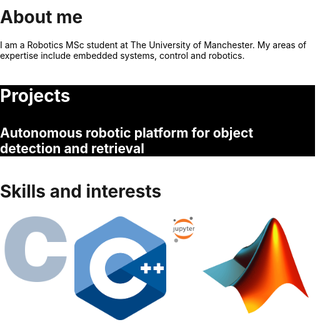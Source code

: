<html>
<head>
<meta name="viewport" content="width=device-width, initial-scale=1">
  <style>
    * {
      box-sizing: border-box
    }
    .row{
      display: flex;
    }
    .column{
      flex: 25%; padding: 5px
    }
    body, html{
      background-color: white;
      margin: 0; padding: 0;
    }
    .myDiv {
      background-color: black; color: white; width: 100%;
      margin: 0; padding: 0;
    }
  </style>
</head>
  
<body>
  <h1>About me</h1>
  <p style="color:black;">I am a Robotics MSc student at The University of Manchester. My areas of expertise include embedded systems, control and robotics.</p>

  <div class="myDiv">
    <h1>Projects</h1>
    <!-- <p style="font-size:120%;"><b>Autonomous robotic platform for object detection and retrieval</b></p> -->
    <h2><b>Autonomous robotic platform for object detection and retrieval</b></h2>
  </div>
  
<h1>Skills and interests</h1>
<div class="row">
  <div class="column">
    <img src="C_logo.png" alt="" style="width:100%">
  </div>
  <div class="column">
    <img src="cpp_logo.png" alt="" style="width:100%">
  </div>
  <div class="column">
    <img src="jupyter-notebook-logo.png" alt="" style="width:100%">
  </div>
  <div>
    <img src="matlab_logo.png" alt="" style="width:100%">
  </div>
</div>


</body>

</html>
